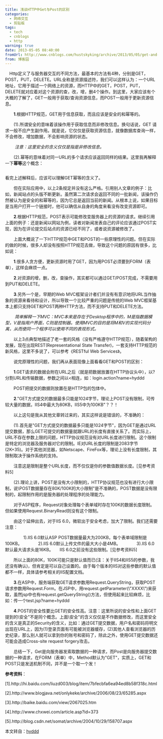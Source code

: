 ```yaml
---
title: 浅谈HTTP中Get与Post的区别
categories:
  - 网络交互
  - 剪贴板
tags:
  - tech
  - cnblogs
  - http
warning: true
date: 2013-05-05 08:40:00
fromUrl: http://www.cnblogs.com/hustskyking/archive/2013/05/05/get-and-post.html
from: 博客园
---
```



<p>　Http定义了与服务器交互的不同方法，最基本的方法有4种，分别是GET，POST，PUT，DELETE。URL全称是资源描述符，我们可以这样认为：一个URL地址，它用于描述一个网络上的资源，而HTTP中的GET，POST，PUT，DELETE就对应着对这个资源的<span>查，改，增，删</span>4个操作。到这里，大家应该有个大概的了解了，GET一般用于<span>获取/查询</span>资源信息，而POST一般用于<span>更新</span>资源信息。</p>
<p>　　<span><strong>1</strong>.根据HTTP规范，GET用于信息获取，而且应该是安全的和幂等的。</span></p>
<p>　　(1).所谓安全的意味着该操作用于获取信息而非修改信息。换句话说，GET 请求一般不应产生副作用。就是说，它仅仅是获取资源信息，就像数据库查询一样，不会修改，增加数据，不会影响资源的状态。</p>
<p>　　<em>&nbsp;注意：这里安全的含义仅仅是指是非修改信息。</em></p>
<p>　　(2).幂等的意味着对同一URL的多个请求应该返回同样的结果。这里我再解释一下<span><strong>幂等</strong></span>这个概念：</p>

```　　幂等（idempotent、idempotence）是一个数学或计算机学概念，常见于抽象代数中。　　幂等有一下几种定义：　　对于单目运算，如果一个运算对于在范围内的所有的一个数多次进行该运算所得的结果和进行一次该运算所得的结果是一样的，那么我们就称该运算是幂等的。比如绝对值运算就是一个例子，在实数集中，有abs(a)=abs(abs(a))。　　对于双目运算，则要求当参与运算的两个值是等值的情况下，如果满足运算结果与参与运算的两个值相等，则称该运算幂等，如求两个数的最大值的函数，有在在实数集中幂等，即max(x,x)&nbsp;=&nbsp;x。
```

<p>看完上述解释后，应该可以理解GET幂等的含义了。</p>
<p>　　但在实际应用中，以上2条规定并没有这么严格。引用别人文章的例子：比如，新闻站点的头版不断更新。虽然第二次请求会返回不同的一批新闻，该操作仍然被认为是安全的和幂等的，因为它总是返回当前的新闻。从根本上说，如果目标是当用户打开一个链接时，他可以确信从自身的角度来看没有改变资源即可。</p>
<p>　　<span><strong>2</strong>.根据HTTP规范，POST表示可能修改变服务器上的资源的请求。</span>继续引用上面的例子：还是新闻以网站为例，读者对新闻发表自己的评论应该通过POST实现，因为在评论提交后站点的资源已经不同了，或者说资源被修改了。</p>


<p>　　上面大概说了一下HTTP规范中GET和POST的一些原理性的问题。但在实际的做的时候，很多人却没有按照HTTP规范去做，导致这个问题的原因有很多，比如说：</p>
<p>　　<span><strong>1</strong></span>.很多人贪方便，更新资源时用了GET，因为用POST必须要到FORM（表单），这样会麻烦一点。</p>
<p>　　<span><strong>2</strong></span>.对资源的增，删，改，查操作，其实都可以通过GET/POST完成，不需要用到PUT和DELETE。</p>
<p>　　<span><strong>3</strong></span>.另外一个是，早期的Web MVC框架设计者们并<span>没有有意识地将URL当作抽象的资源来看待和设计</span>，所以导致一个比较严重的问题是传统的Web MVC框架基本上都只支持GET和POST两种HTTP方法，而不支持PUT和DELETE方法。</p>
<p>&nbsp;　　<em>简单解释一下MVC：MVC本来是存在于Desktop程序中的，M是指数据模型，V是指用户界面，C则是控制器。使用MVC的目的是将M和V的实现代码分离，从而使同一个程序可以使用不同的表现形式。</em></p>
<p>　　以上3点典型地描述了老一套的风格（没有严格遵守HTTP规范），随着架构的发展，现在出现REST(Representational State Transfer)，一套支持HTTP规范的新风格，这里不多说了，可以参考《RESTful Web Services》。</p>


<p>　　说完原理性的问题，我们再从<span>表面现像上面看看GET和POST的区别</span>：</p>
<p>　　<span><strong>1</strong></span>.GET请求的数据会附在URL之后（就是把数据放置在HTTP协议头中），以?分割URL和传输数据，参数之间以<相连，如：login.action?name=hyddd<password=idontknow<verify=%E4%BD%A0%E5%A5%BD。如果数据是英文字母/数字，原样发送，如果是空格，转换为+，如果是中文/其他字符，则直接把字符串用BASE64加密，得出如：%E4%BD%A0%E5%A5%BD，其中％XX中的XX为该符号以16进制表示的ASCII。</p>
<p>　　POST把提交的数据则放置在是HTTP包的包体中。</p>
<p>　　<span><strong>2</strong></span>."GET方式提交的数据最多只能是1024字节，理论上POST没有限制，可传较大量的数据，IIS4中最大为80KB，IIS5中为100KB"？？！</p>
<p>　　以上这句是我从其他文章转过来的，其实这样说是错误的，不准确的：</p>
<p>　　(1).首先是"GET方式提交的数据最多只能是1024字节"，因为GET是通过URL提交数据，那么GET可提交的数据量就跟URL的长度有直接关系了。而实际上，<span>URL不存在参数上限的问题，HTTP协议规范没有对URL长度进行限制</span>。这个限制是特定的浏览器及服务器对它的限制。IE对URL长度的限制是2083字节(2K+35)。对于其他浏览器，如Netscape、FireFox等，理论上没有长度限制，其限制取决于操作系统的支持。</p>
<p>　　注意这是限制是整个URL长度，而不仅仅是你的参数值数据长度。[见参考资料5]</p>
<p>　　(2).理论上讲，<span>POST是没有大小限制的，HTTP协议规范也没有进行大小限制</span>，说\POST数据量存在80K/100K的大小限制"是不准确的，POST数据是没有限制的，起限制作用的是服务器的处理程序的处理能力。</p>
<p>　　对于ASP程序，Request对象处理每个表单域时存在100K的数据长度限制。但如果使用Request.BinaryRead则没有这个限制。</p>
<p>　　由这个延伸出去，对于IIS 6.0，微软出于安全考虑，加大了限制。我们还需要注意：</p>
<p>　　　　 1).IIS 6.0默认ASP POST数据量最大为200KB，每个表单域限制是100KB。　　　　 2).IIS 6.0默认上传文件的最大大小是4MB。　　　　 3).IIS 6.0默认最大请求头是16KB。　　IIS 6.0之前没有这些限制。[见参考资料5]</p>
<p>　　所以上面的80K，100K可能只是默认值而已(注：关于IIS4和IIS5的参数，我还没有确认)，但肯定是可以自己设置的。由于每个版本的IIS对这些参数的默认值都不一样，具体请参考相关的IIS配置文档。</p>
<p>　　<span><strong>3</strong></span>.在ASP中，服务端获取GET请求参数用Request.QueryString，获取POST请求参数用Request.Form。在JSP中，用request.getParameter(\"XXXX\")来获取，虽然jsp中也有request.getQueryString()方法，但使用起来比较麻烦，比如：传一个test.jsp?name=hyddd<password=hyddd，用request.getQueryString()得到的是：name=hyddd<password=hyddd。在PHP中，可以用$_GET和$_POST分别获取GET和POST中的数据，而$_REQUEST则可以获取GET和POST两种请求中的数据。值得注意的是，JSP中使用request和PHP中使用$_REQUEST都会有隐患，这个下次再写个文章总结。</p>
<p>　　<span><strong>4</strong></span>.POST的安全性要比GET的安全性高。注意：这里所说的安全性和上面GET提到的\安全"不是同个概念。上面\安全"的含义仅仅是不作数据修改，而这里安全的含义是真正的Security的含义，比如：通过GET提交数据，用户名和密码将明文出现在URL上，因为(1)登录页面有可能被浏览器缓存，(2)其他人查看浏览器的历史纪录，那么别人就可以拿到你的账号和密码了，除此之外，使用GET提交数据还可能会造成Cross-site request forgery攻击。</p>
<p>　　总结一下，<span>Get</span>是向服务器发索取数据的一种<span>请求</span>，而<span>Post</span>是向服务器提交数据的一种<span>请求</span>，在FORM（表单）中，Method默认为"GET"，实质上，GET和POST只是发送机制不同，并不是一个取一个发！</p>


<p><strong>参考资料</strong>：</p>
<p>[1].http://hi.baidu.com/liuzd003/blog/item/7bfecbfa6ea94ed8b58f318c.html</p>
<p>[2].http://www.blogjava.net/onlykeke/archive/2006/08/23/65285.aspx</p>
<p>[3].http://baike.baidu.com/view/2067025.htm</p>
<p>[4].http://www.chxwei.com/article.asp?id=373</p>
<p>[5].http://blog.csdn.net/somat/archive/2004/10/29/158707.aspx</p>


<p>本文转自：<a href="http://www.cnblogs.com/hyddd/archive/2009/03/31/1426026.html" target="_blank">hyddd</a></p>